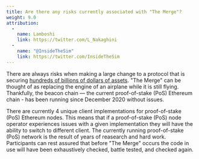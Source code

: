 ```yaml
---
title: Are there any risks currently associated with "The Merge"?
weight: 9.0
attribution:
  -
    name: Lamboshi
    link: https://twitter.com/L_Nakaghini
  -
    name: "@InsideTheSim"
    link: https://twitter.com/InsideTheSim
---
```

There are always risks when making a large change to a protocol that is securing [hundreds of billions of dollars of assets](https://etherscan.io/stat/supply). "The Merge" can be thought of as replacing the engine of an airplane while it is still flying. Thankfully, the beacon chain — the current proof-of-stake (PoS) Ethereum chain - has been running since December 2020 without issues.

There are currently 4 unique client implementations for proof-of-stake (PoS) Ethereum nodes. This means that if a proof-of-stake (PoS) node operator experiences issues with a given implementation they will have the ability to switch to different client. The currently running proof-of-stake (PoS) network is the result of years of reasearch and hard work. Participants can rest assured that before "The Merge" occurs the code in use will have been exhaustively checked, battle tested, and checked again.
